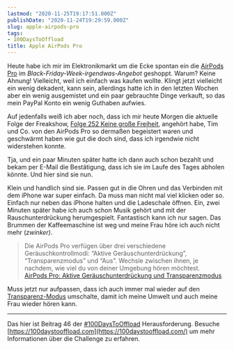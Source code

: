 ```yaml
---
lastmod: "2020-11-25T19:17:51.000Z"
publishDate: "2020-11-24T19:29:59.000Z"
slug: apple-airpods-pro
tags:
- 100DaysToOffload
title: Apple AirPods Pro
---
```


Heute habe ich mir im Elektronikmarkt um die Ecke spontan ein die [AirPods Pro](https://www.apple.com/de/airpods-pro/) im *Black-Friday-Week-irgendwas-Angebot* geshoppt. Warum? Keine Ahnung! Vielleicht, weil ich einfach was kaufen wollte. Klingt jetzt vielleicht ein wenig dekadent, kann sein, allerdings hatte ich in den letzten Wochen aber ein wenig ausgemistet und ein paar gebrauchte Dinge verkauft, so das mein PayPal Konto ein wenig Guthaben aufwies.

Auf jedenfalls weiß ich aber noch, dass ich mir heute Morgen die aktuelle Folge der Freakshow, [Folge 252 Keine große Freiheit](https://freakshow.fm/fs252-keine-grobe-feinheit), angehört habe, Tim und Co. von den AirPods Pro so dermaßen begeistert waren und geschwärmt haben wie gut die doch sind, dass ich irgendwie nicht widerstehen konnte.

<!--more-->

Tja, und ein paar Minuten später hatte ich dann auch schon bezahlt und bekam per E-Mail die Bestätigung, dass ich sie im Laufe des Tages abholen könnte. Und hier sind sie nun.

Klein und handlich sind sie. Passen gut in die Ohren und das Verbinden mit dem iPhone war super einfach. Da muss man nicht mal viel klicken oder so. Einfach nur neben das iPhone halten und die Ladeschale öffnen. Ein, zwei Minuten später habe ich auch schon Musik gehört und mit der Rauschunterdrückung herumgespielt. Fantastisch kann ich nur sagen. Das Brummen der Kaffeemaschine ist weg und meine Frau höre ich auch nicht mehr (*zwinker)*. 

> Die AirPods Pro verfügen über drei verschiedene Geräuschkontrollmodi: “Aktive Geräuschunterdrückung”, “Transparenzmodus” und “Aus”. Wechsle zwischen ihnen, je nachdem, wie viel du von deiner Umgebung hören möchtest.
[AirPods Pro: Aktive Geräuschunterdrückung und Transparenzmodus](https://support.apple.com/de-de/HT210643)

Muss jetzt nur aufpassen, dass ich auch immer mal wieder auf den [Transparenz-Modus](https://support.apple.com/de-de/HT210643) umschalte, damit ich meine Umwelt und auch meine Frau wieder hören kann.

---

Das hier ist Beitrag 46 der [#100DaysToOffload](/tag/100DaysToOffload) Herausforderung. Besuche [https://100daystooffload.com](https://100daystooffload.com/) um mehr Informationen über die Challenge zu erfahren.
